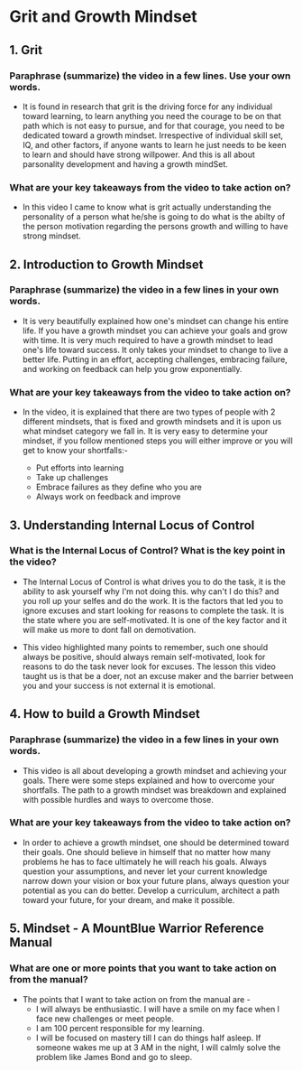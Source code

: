# Grit and Growth Mindset
## 1. Grit

### Paraphrase (summarize) the video in a few lines. Use your own words.
- It is found in research that grit is the driving force for any individual toward learning, to learn anything you need the courage to be on that path which is not easy to pursue, and for that courage, you need to be dedicated toward a growth mindset. Irrespective of individual skill set, IQ, and other factors, if anyone wants to learn he just needs to be keen to learn and should have strong willpower. And this is all about parsonality development and having a growth mindSet.

### What are your key takeaways from the video to take action on?
- In this video I came to know what is grit actually understanding the personality of a person what he/she is going to do what is the abilty of the person motivation regarding the persons growth and willing to have strong mindset.
## 2. Introduction to Growth Mindset
### Paraphrase (summarize) the video in a few lines in your own words.
- It is very beautifully explained how one's mindset can change his entire life. If you have a growth mindset you can achieve your goals and grow with time. It is very much required to have a growth mindset to lead one's life toward success. It only takes your mindset to change to live a better life. Putting in an effort, accepting challenges, embracing failure, and working on feedback can help you grow exponentially.

### What are your key takeaways from the video to take action on?
- In the video, it is explained that there are two types of people with 2 different mindsets, that is fixed and growth mindsets and it is upon us what mindset category we fall in. It is very easy to determine your mindset, if you follow mentioned steps you will either improve or you will get to know your shortfalls:-

    - Put efforts into learning
    - Take up challenges
    - Embrace failures as they define who you are
    - Always work on feedback and improve

## 3. Understanding Internal Locus of Control

### What is the Internal Locus of Control? What is the key point in the video?
- The Internal Locus of Control is what drives you to do the task, it is the ability to ask yourself why I'm not doing this. why can't I do this? and you roll up your selfes and do the work. It is the factors that led you to ignore excuses and start looking for reasons to complete the task. It is the state where you are self-motivated. It is one of the key factor and it will make us more to dont fall on demotivation. 

- This video highlighted many points to remember, such one should always be positive, should always remain self-motivated, look for reasons to do the task never look for excuses. The lesson this video taught us is that be a doer, not an excuse maker and the barrier between you and your success is not external it is emotional.

## 4. How to build a Growth Mindset

### Paraphrase (summarize) the video in a few lines in your own words.
- This video is all about developing a growth mindset and achieving your goals. There were some steps explained and how to overcome your shortfalls. The path to a growth mindset was breakdown and explained with possible hurdles and ways to overcome those.

### What are your key takeaways from the video to take action on?
- In order to achieve a growth mindset, one should be determined toward their goals. One should believe in himself that no matter how many problems he has to face ultimately he will reach his goals. Always question your assumptions, and never let your current knowledge narrow down your vision or box your future plans, always question your potential as you can do better. Develop a curriculum, architect a path toward your future, for your dream, and make it possible.

## 5. Mindset - A MountBlue Warrior Reference Manual

### What are one or more points that you want to take action on from the manual?
- The points that I want to take action on from the manual are -
    - I will always be enthusiastic. I will have a smile on my face when I face new challenges or meet people.
    - I am 100 percent responsible for my learning.
    - I will be focused on mastery till I can do things half asleep. If someone wakes me up at 3 AM in the night, I will calmly solve the problem like James Bond and go to sleep.
